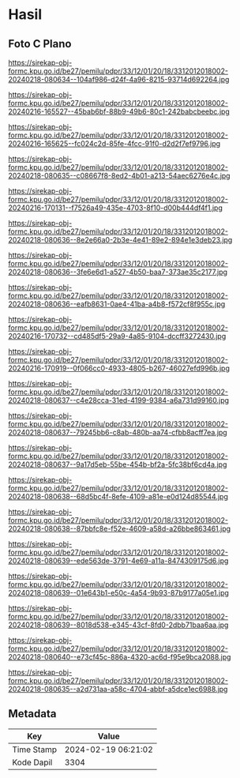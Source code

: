 # Hasil

## Foto C Plano

https://sirekap-obj-formc.kpu.go.id/be27/pemilu/pdpr/33/12/01/20/18/3312012018002-20240218-080634--104af986-d24f-4a96-8215-93714d692264.jpg

https://sirekap-obj-formc.kpu.go.id/be27/pemilu/pdpr/33/12/01/20/18/3312012018002-20240216-165527--45bab6bf-88b9-49b6-80c1-242babcbeebc.jpg

https://sirekap-obj-formc.kpu.go.id/be27/pemilu/pdpr/33/12/01/20/18/3312012018002-20240216-165625--fc024c2d-85fe-4fcc-91f0-d2d2f7ef9796.jpg

https://sirekap-obj-formc.kpu.go.id/be27/pemilu/pdpr/33/12/01/20/18/3312012018002-20240218-080635--c08667f8-8ed2-4b01-a213-54aec6276e4c.jpg

https://sirekap-obj-formc.kpu.go.id/be27/pemilu/pdpr/33/12/01/20/18/3312012018002-20240216-170131--f7526a49-435e-4703-8f10-d00b444df4f1.jpg

https://sirekap-obj-formc.kpu.go.id/be27/pemilu/pdpr/33/12/01/20/18/3312012018002-20240218-080636--8e2e66a0-2b3e-4e41-89e2-894e1e3deb23.jpg

https://sirekap-obj-formc.kpu.go.id/be27/pemilu/pdpr/33/12/01/20/18/3312012018002-20240218-080636--3fe6e6d1-a527-4b50-baa7-373ae35c2177.jpg

https://sirekap-obj-formc.kpu.go.id/be27/pemilu/pdpr/33/12/01/20/18/3312012018002-20240218-080636--eafb8631-0ae4-41ba-a4b8-f572cf8f955c.jpg

https://sirekap-obj-formc.kpu.go.id/be27/pemilu/pdpr/33/12/01/20/18/3312012018002-20240216-170732--cd485df5-29a9-4a85-9104-dccff3272430.jpg

https://sirekap-obj-formc.kpu.go.id/be27/pemilu/pdpr/33/12/01/20/18/3312012018002-20240216-170919--0f066cc0-4933-4805-b267-46027efd996b.jpg

https://sirekap-obj-formc.kpu.go.id/be27/pemilu/pdpr/33/12/01/20/18/3312012018002-20240218-080637--c4e28cca-31ed-4199-9384-a6a731d99160.jpg

https://sirekap-obj-formc.kpu.go.id/be27/pemilu/pdpr/33/12/01/20/18/3312012018002-20240218-080637--79245bb6-c8ab-480b-aa74-cfbb8acff7ea.jpg

https://sirekap-obj-formc.kpu.go.id/be27/pemilu/pdpr/33/12/01/20/18/3312012018002-20240218-080637--9a17d5eb-55be-454b-bf2a-5fc38bf6cd4a.jpg

https://sirekap-obj-formc.kpu.go.id/be27/pemilu/pdpr/33/12/01/20/18/3312012018002-20240218-080638--68d5bc4f-8efe-4109-a81e-e0d124d85544.jpg

https://sirekap-obj-formc.kpu.go.id/be27/pemilu/pdpr/33/12/01/20/18/3312012018002-20240218-080638--87bbfc8e-f52e-4609-a58d-a26bbe863461.jpg

https://sirekap-obj-formc.kpu.go.id/be27/pemilu/pdpr/33/12/01/20/18/3312012018002-20240218-080639--ede563de-3791-4e69-a11a-8474309175d6.jpg

https://sirekap-obj-formc.kpu.go.id/be27/pemilu/pdpr/33/12/01/20/18/3312012018002-20240218-080639--01e643b1-e50c-4a54-9b93-87b9177a05e1.jpg

https://sirekap-obj-formc.kpu.go.id/be27/pemilu/pdpr/33/12/01/20/18/3312012018002-20240218-080639--8018d538-e345-43cf-8fd0-2dbb71baa6aa.jpg

https://sirekap-obj-formc.kpu.go.id/be27/pemilu/pdpr/33/12/01/20/18/3312012018002-20240218-080640--e73cf45c-886a-4320-ac6d-f95e9bca2088.jpg

https://sirekap-obj-formc.kpu.go.id/be27/pemilu/pdpr/33/12/01/20/18/3312012018002-20240218-080635--a2d731aa-a58c-4704-abbf-a5dce1ec6988.jpg


## Metadata

| Key        | Value               |
| ---------- | ------------------- |
| Time Stamp | 2024-02-19 06:21:02 |
| Kode Dapil | 3304                |



